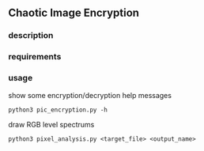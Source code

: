 ## Chaotic Image Encryption

### description



### requirements


### usage

show some encryption/decryption help messages
```
python3 pic_encryption.py -h
```

draw RGB level spectrums
```
python3 pixel_analysis.py <target_file> <output_name>
```
